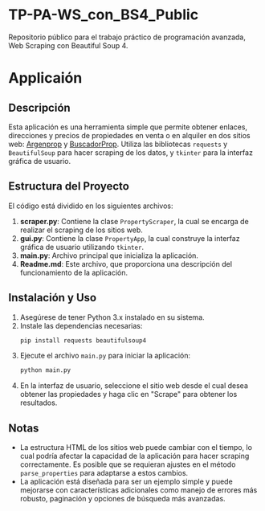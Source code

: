 # TP-PA-WS_con_BS4_Public
Repositorio público para el trabajo práctico de programación avanzada, Web Scraping con Beautiful Soup 4.


# Applicaión

## Descripción

Esta aplicación es una herramienta simple que permite obtener enlaces, direcciones y precios de propiedades en venta o en alquiler en dos sitios web: [Argenprop](https://www.argenprop.com/) y [BuscadorProp](https://www.buscadorprop.com.ar/). Utiliza las bibliotecas `requests` y `BeautifulSoup` para hacer scraping de los datos, y `tkinter` para la interfaz gráfica de usuario.

## Estructura del Proyecto

El código está dividido en los siguientes archivos:

1. **scraper.py**: Contiene la clase `PropertyScraper`, la cual se encarga de realizar el scraping de los sitios web.
2. **gui.py**: Contiene la clase `PropertyApp`, la cual construye la interfaz gráfica de usuario utilizando `tkinter`.
3. **main.py**: Archivo principal que inicializa la aplicación.
4. **Readme.md**: Este archivo, que proporciona una descripción del funcionamiento de la aplicación.

## Instalación y Uso

1. Asegúrese de tener Python 3.x instalado en su sistema.
2. Instale las dependencias necesarias:
    ```sh
    pip install requests beautifulsoup4
    ```
3. Ejecute el archivo `main.py` para iniciar la aplicación:
    ```sh
    python main.py
    ```
4. En la interfaz de usuario, seleccione el sitio web desde el cual desea obtener las propiedades y haga clic en "Scrape" para obtener los resultados.

## Notas

- La estructura HTML de los sitios web puede cambiar con el tiempo, lo cual podría afectar la capacidad de la aplicación para hacer scraping correctamente. Es posible que se requieran ajustes en el método `parse_properties` para adaptarse a estos cambios.
- La aplicación está diseñada para ser un ejemplo simple y puede mejorarse con características adicionales como manejo de errores más robusto, paginación y opciones de búsqueda más avanzadas.
